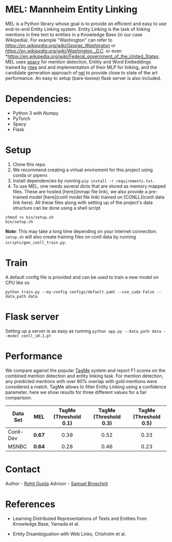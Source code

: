 # MEL: Mannheim Entity Linking
MEL is a Python library whose goal is to provide an efficient and easy to use end-to-end Entity Linking system.
Entity Linking is the task of linking mentions in free text to entities in a Knowledge Base (in our case Wikipedia).
For example "Washington" can refer to *https://en.wikipedia.org/wiki/George_Washington* or 
*https://en.wikipedia.org/wiki/Washington,_D.C.* or even *https://en.wikipedia.org/wiki/Federal_government_of_the_United_States.
MEL uses [spacy](https://spacy.io/) for mention detection, Entitiy and Word Embeddings trained by 
[ntee](https://github.com/studio-ousia/ntee) and and implementation of their MLP for linking, 
and the candidate generation approach of
[nel](https://github.com/wikilinks/nel) to provide close to state of the art performance. An easy to
setup (bare-bones) flask server is also included.

# Dependencies:
* Python 3 with Numpy
* PyTorch
* Spacy
* Flask


# Setup 

1. Clone this repo.
2. We recommend creating a virtual enviroment for this project using conda or pipenv.
3. Install dependencies by running ```pip install -r requirements.txt```.
4. To use MEL, one needs several dicts that are stored as memory mapped files. These are hosted [here](mmap file link), 
we also provide a pre-trained model [here](conll model file link) trained on [CONLL](conll data link here).
All these files along with setting up of the project's data structure can be done using a shell script
```
chmod +x bin/setup.sh
bin/setup.sh
```
**Note**: This may take a long time depending on your internet connection. ```setup.sh```
 will also create training files on conll data by running ```scripts/gen_conll_train.py```.


# Train
A default config file is provided and can be used to train a new model on CPU like so

```python train.py --my-config configs/default.yaml --use_cuda False --data_path data```

# Flask server

Setting up a server is as easy as running
```python app.py --data_path data --model conll_v0.1.pt```

# Performance

We compare against the popular [TagMe](https://tagme.d4science.org/tagme/) system and report F1 scores on the combined
mention detection and entity linking task. For mention detection, any predicted mentions with over 80% overlap with 
gold mentions were considered a match. TagMe allows to filter Entity Linking using a confidence parameter, here we show
results for three different values for a fair comparison:

| Data Set  |    MEL   | TagMe (Threshold 0.1) | TagMe (Threshold 0.3) | TagMe (Threshold 0.5) |
|-----------|:--------:|:---------------------:|:---------------------:|:---------------------:|
| Conll-Dev | **0.67** |        0.39           |        0.52           |        0.33           |
| MSNBC     | **0.64** |        0.28           |        0.46           |        0.23           |


# Contact

Author - [Rohit Gupta](rohitg1594@gmail.com)
Advisor - [Samuel Broscheit](samuel.broscheit@googlemail.com )

# References

* Learning Distributed Representations of Texts and Entities from Knowledge Base, Yamada et al.

* Entity Disambiguation with Web Links, Chisholm et al.